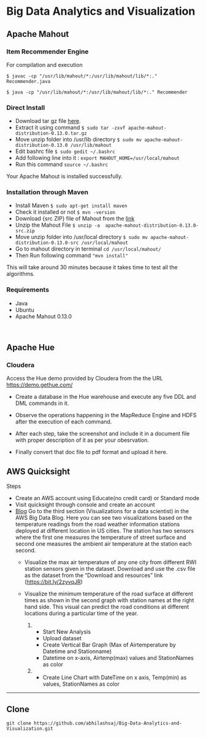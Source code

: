 # Big Data Analytics and Visualization

## Apache Mahout

### Item Recommender Engine

For compilation and execution

`$ javac -cp "/usr/lib/mahout/*:/usr/lib/mahout/lib/*:." Recommender.java `

`$ java -cp "/usr/lib/mahout/*:/usr/lib/mahout/lib/*:." Recommender`

### Direct Install

* Download tar gz file [here](https://downloads.apache.org/mahout/0.13.0/apache-mahout-distribution-0.13.0.tar.gz).
* Extract it using command 
  `$ sudo tar -zxvf apache-mahout-distribution-0.13.0.tar.gz`
* Move unzip folder into /usr/lib directory 
  `$ sudo mv apache-mahout-distribution-0.13.0 /usr/lib/mahout`
* Edit bashrc file 
  `$ sudo gedit ~/.bashrc`
* Add following line into it : 
  `export MAHOUT_HOME=/usr/local/mahout`
* Run this command 
  `source ~/.bashrc`
  

Your Apache Mahout is installed successfully.

### Installation through Maven 
* Install Maven `$ sudo apt-get install maven`
* Check it installed or not `$ mvn -version`
* Download {src ZIP} file of Mahout from the [link](http://ftp.wayne.edu/apache/mahout/)
* Unzip the Mahout File `$ unzip -a  apache-mahout-distribution-0.13.0-src.zip`
* Move unzip folder into /usr/local directory `$ sudo mv apache-mahout-distribution-0.13.0-src /usr/local/mahout `
* Go to mahout directory in terminal `cd /usr/local/mahout/`
* Then Run following command `"mvn install"`

This will take around 30 minutes because it takes time to test all the algorithms.


### Requirements

  * Java
  * Ubuntu
  * Apache Mahout 0.13.0

<br/>

## Apache Hue

### Cloudera

Access the Hue demo provided by Cloudera from the the URL https://demo.gethue.com/

* Create a database in the Hue warehouse and execute any five DDL and DML commands in it. 

* Observe the operations happening in the MapReduce Engine and HDFS after the execution of each command. 

* After each step, take the screenshot and include it in a document file with proper description of it as per your obesrvation. 

* Finally convert that doc file to pdf format and upload it here. 

## AWS Quicksight

Steps
  * Create an AWS account using Educate(no credit card) or Standard mode
  * Visit quicksight through console and create an account
  * [Blog](https://aws.amazon.com/blogs/big-data/10-visualizations-to-try-in-amazon-quicksight-with-sample-data/)  Go to the third section (Visualizations for a data scientist) in the  AWS Big Data Blog. Here you can see two visualizations based on the temperature readings from the road weather information stations deployed at different location in US cities. The station has two sensors where the first one measures the temperature of street surface and second one measures the ambient air temperature at the station each second. 
    * Visualize the max air temperature of any one city from different RWI station sensors given in the dataset. Download and              use the .csv file as the dataset from the “Download and resources” link (https://bit.ly/2zyvqJR)
    * Visualize the minimum temperature of the road surface at different times as shown in the second graph with station                      names at the right hand side. This visual can predict the road conditions at different locations during a particular time of              the year.
    
      1.
          * Start New Analysis
          * Upload dataset
          * Create Vertical Bar Graph (Max of Airtemperature by Datetime and Stationname)
          * Datetime on x-axis, Airtemp(max) values and StationNames as color   
      
      2.
          * Create Line Chart with DateTime on x axis, Temp(min) as values, StationNames as color
      
<hr/>

## Clone

`git clone https://github.com/abhilashsaj/Big-Data-Analytics-and-Visualization.git `
